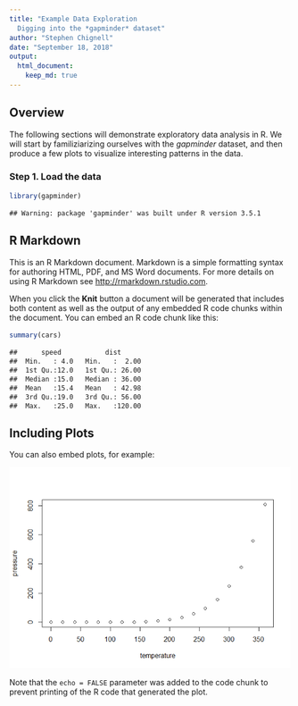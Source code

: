 ```yaml
---
title: "Example Data Exploration 
  Digging into the *gapminder* dataset"
author: "Stephen Chignell"
date: "September 18, 2018"
output:
  html_document:
    keep_md: true
---
```




## Overview
The following sections will demonstrate exploratory data analysis in R. We will start by familiziarizing ourselves with the *gapminder* dataset, and then produce a few plots to visualize interesting patterns in the data.

### Step 1. Load the data

```r
library(gapminder)
```

```
## Warning: package 'gapminder' was built under R version 3.5.1
```



## R Markdown

This is an R Markdown document. Markdown is a simple formatting syntax for authoring HTML, PDF, and MS Word documents. For more details on using R Markdown see <http://rmarkdown.rstudio.com>.

When you click the **Knit** button a document will be generated that includes both content as well as the output of any embedded R code chunks within the document. You can embed an R code chunk like this:


```r
summary(cars)
```

```
##      speed           dist       
##  Min.   : 4.0   Min.   :  2.00  
##  1st Qu.:12.0   1st Qu.: 26.00  
##  Median :15.0   Median : 36.00  
##  Mean   :15.4   Mean   : 42.98  
##  3rd Qu.:19.0   3rd Qu.: 56.00  
##  Max.   :25.0   Max.   :120.00
```

## Including Plots

You can also embed plots, for example:

![](hw01_gapminder-exploration_files/figure-html/pressure-1.png)<!-- -->

Note that the `echo = FALSE` parameter was added to the code chunk to prevent printing of the R code that generated the plot.
